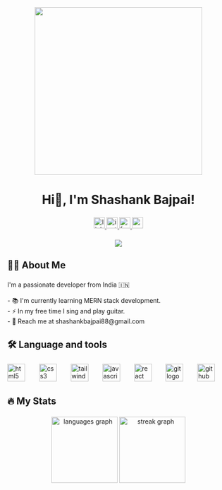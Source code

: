 <div align="center">
  <img height="380" src="https://repository-images.githubusercontent.com/588181932/e36ec678-7984-4cdd-8e4c-a3932772ff8e"  />
</div>

###

<h1 align="center">Hi👋, I'm Shashank Bajpai!</h1>

###

<div align="center">
  <a href="https://www.linkedin.com/in/shashankbajpai88/" target="_blank">
    <img src="https://img.shields.io/static/v1?message=LinkedIn&logo=linkedin&label=&color=0077B5&logoColor=white&labelColor=&style=for-the-badge" height="25" alt="linkedin logo"  />
  </a>
  <a href="https://www.instagram.com/shashankbajpaimusic/" target="_blank">
    <img src="https://img.shields.io/static/v1?message=Instagram&logo=instagram&label=&color=E4405F&logoColor=white&labelColor=&style=for-the-badge" height="25" alt="instagram logo"  />
  </a>
  <a href="https://www.facebook.com/shashankbajpaimusic/" target="_blank">
    <img src="https://img.shields.io/static/v1?message=Facebook&logo=facebook&label=&color=1877F2&logoColor=white&labelColor=&style=for-the-badge" height="25" alt="facebook logo"  />
  </a>
  <a href="https://www.youtube.com/channel/UCDm7N1GqY71ViBNCKzEHvxw" target="_blank">
    <img src="https://img.shields.io/static/v1?message=Youtube&logo=youtube&label=&color=FF0000&logoColor=white&labelColor=&style=for-the-badge" height="25" alt="youtube logo"  />
  </a>
</div>

###

<div align="center">
  <img src="https://visitor-badge.laobi.icu/badge?page_id=shashankbajpaicode.shashankbajpaicode&left_color=yellow&right_color=red&left_text=Profile%20Visitors"  />
</div>

###

<h2 align="left">👩‍💻  About Me</h2>

###

<p align="left">I'm a passionate developer from India 🇮🇳<br><br>- 📚 I'm currently learning MERN stack development.<br>- ⚡ In my free time I sing and play guitar.<br>- 📩 Reach me at shashankbajpai88@gmail.com</p>

###

<h2 align="left">🛠 Language and tools</h2>

###

<div align="left">
  <img src="https://skillicons.dev/icons?i=html" height="40" alt="html5 logo"  />
  <img width="24" />
  <img src="https://skillicons.dev/icons?i=css" height="40" alt="css3 logo"  />
  <img width="24" />
  <img src="https://skillicons.dev/icons?i=tailwind" height="40" alt="tailwindcss logo"  />
  <img width="24" />
  <img src="https://skillicons.dev/icons?i=js" height="40" alt="javascript logo"  />
  <img width="24" />
  <img src="https://skillicons.dev/icons?i=react" height="40" alt="react logo"  />
  <img width="24" />
  <img src="https://skillicons.dev/icons?i=git" height="40" alt="git logo"  />
  <img width="24" />
  <img src="https://skillicons.dev/icons?i=github" height="40" alt="github logo"  />
</div>

###

<h2 align="left">🔥   My Stats</h2>

###

<div align="center">
  <img src="https://github-readme-stats.vercel.app/api/top-langs?username=shashankbajpaicode&locale=en&hide_title=false&layout=compact&card_width=320&langs_count=5&theme=radical&hide_border=false&order=2" height="150" alt="languages graph"  />
  <img src="https://streak-stats.demolab.com?user=shashankbajpaicode&locale=en&mode=daily&theme=radical&hide_border=false&border_radius=5&order=3" height="150" alt="streak graph"  />
</div>

###
